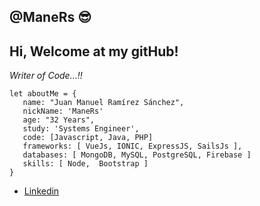 ## @ManeRs 😎

## Hi, Welcome at my gitHub!
<i>Writer of Code...!!</i>


```
let aboutMe = {
   name: "Juan Manuel Ramírez Sánchez",
   nickName: 'ManeRs'
   age: "32 Years",
   study: 'Systems Engineer',
   code: [Javascript, Java, PHP]
   frameworks: [ VueJs, IONIC, ExpressJS, SailsJs ],
   databases: [ MongoDB, MySQL, PostgreSQL, Firebase ]
   skills: [ Node,  Bootstrap ]
}

```

- [Linkedin](https://www.linkedin.com/in/manuel-ramirez-a1258164/)

